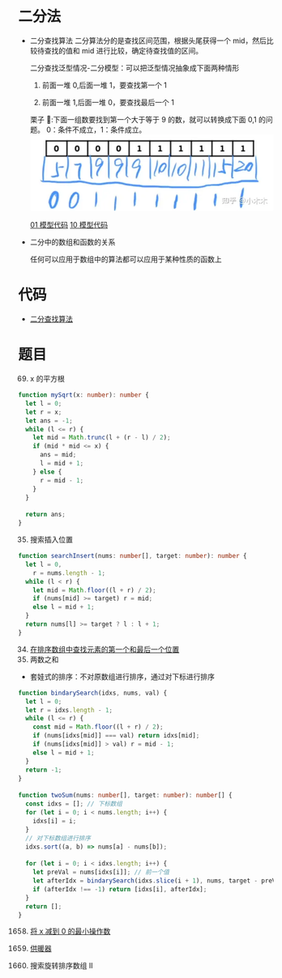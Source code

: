 # 二分法

- 二分查找算法
  二分算法分的是查找区间范围，根据头尾获得一个 mid，然后比较待查找的值和 mid 进行比较，确定待查找值的区间。

  二分查找泛型情况-二分模型：可以把泛型情况抽象成下面两种情形

  1. 前面一堆 0,后面一堆 1，要查找第一个 1

  2. 前面一堆 1,后面一堆 0，要查找最后一个 1

  栗子 🌰:下面一组数要找到第一个大于等于 9 的数，就可以转换成下面 0,1 的问题。 0：条件不成立，1：条件成立。
  ![images](./images/demo.webp)

  [01 模型代码](./binarySearch01.js)
  [10 模型代码](./binarySearch10.js)

- 二分中的数组和函数的关系

  任何可以应用于数组中的算法都可以应用于某种性质的函数上

# 代码

- [二分查找算法](./binarySearch.js)

# 题目

69. x 的平方根

```ts
function mySqrt(x: number): number {
  let l = 0;
  let r = x;
  let ans = -1;
  while (l <= r) {
    let mid = Math.trunc(l + (r - l) / 2);
    if (mid * mid <= x) {
      ans = mid;
      l = mid + 1;
    } else {
      r = mid - 1;
    }
  }

  return ans;
}
```

35. 搜索插入位置

```ts
function searchInsert(nums: number[], target: number): number {
  let l = 0,
    r = nums.length - 1;
  while (l < r) {
    let mid = Math.floor((l + r) / 2);
    if (nums[mid] >= target) r = mid;
    else l = mid + 1;
  }
  return nums[l] >= target ? l : l + 1;
}
```

34. [在排序数组中查找元素的第一个和最后一个位置](./searchRange.js)
1. 两数之和

- 套娃式的排序：不对原数组进行排序，通过对下标进行排序

```ts
function bindarySearch(idxs, nums, val) {
  let l = 0;
  let r = idxs.length - 1;
  while (l <= r) {
    const mid = Math.floor((l + r) / 2);
    if (nums[idxs[mid]] === val) return idxs[mid];
    if (nums[idxs[mid]] > val) r = mid - 1;
    else l = mid + 1;
  }
  return -1;
}

function twoSum(nums: number[], target: number): number[] {
  const idxs = []; // 下标数组
  for (let i = 0; i < nums.length; i++) {
    idxs[i] = i;
  }
  // 对下标数组进行排序
  idxs.sort((a, b) => nums[a] - nums[b]);

  for (let i = 0; i < idxs.length; i++) {
    let preVal = nums[idxs[i]]; // 前一个值
    let afterIdx = bindarySearch(idxs.slice(i + 1), nums, target - preVal); // 寻找后一个值的位置
    if (afterIdx !== -1) return [idxs[i], afterIdx];
  }
  return [];
}
```

1658. [将 x 减到 0 的最小操作数](./minOperations.js)


475. [供暖器](./findRadius.js)

81. 搜索旋转排序数组 II



